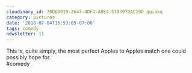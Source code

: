 ```yaml
---
cloudinary_id: 70D6D019-2647-4DF4-A8E4-519397DAC19D_qqiakq
category: pictures
date: '2018-07-04T16:53:05-07:00'
tags: comedy
newsletter: 11
---
```


This is, quite simply, the most perfect Apples to Apples match one could possibly hope for.  
#comedy